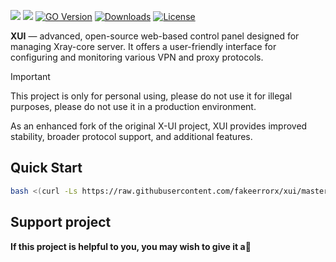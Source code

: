 
[![](https://img.shields.io/github/v/release/fakeerrorx/xui.svg?style=for-the-badge)](https://github.com/FakeErrorX/XUI/releases)
[![](https://img.shields.io/github/actions/workflow/status/fakeerrorx/xui/release.yml.svg?style=for-the-badge)](https://github.com/FakeErrorX/XUI/actions)
[![GO Version](https://img.shields.io/github/go-mod/go-version/fakeerrorx/xui.svg?style=for-the-badge)](#)
[![Downloads](https://img.shields.io/github/downloads/fakeerrorx/xui/total.svg?style=for-the-badge)](https://github.com/FakeErrorX/XUI/releases/latest)
[![License](https://img.shields.io/badge/license-GPL%20V3-blue.svg?longCache=true&style=for-the-badge)](https://www.gnu.org/licenses/gpl-3.0.en.html)

**XUI** — advanced, open-source web-based control panel designed for managing Xray-core server. It offers a user-friendly interface for configuring and monitoring various VPN and proxy protocols.

> [!IMPORTANT]
> This project is only for personal using, please do not use it for illegal purposes, please do not use it in a production environment.

As an enhanced fork of the original X-UI project, XUI provides improved stability, broader protocol support, and additional features.

## Quick Start

```bash
bash <(curl -Ls https://raw.githubusercontent.com/fakeerrorx/xui/master/install.sh)
```


## Support project

**If this project is helpful to you, you may wish to give it a**:star2:
